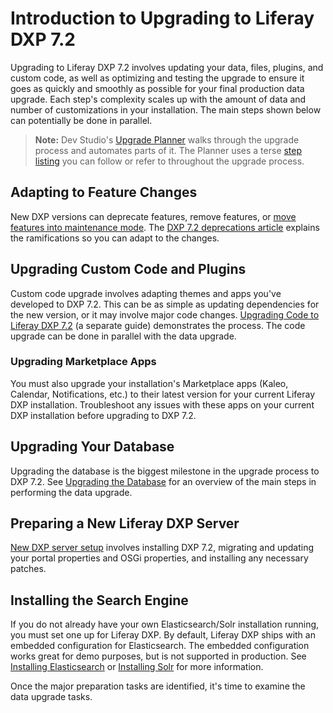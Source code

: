 # Introduction to Upgrading to Liferay DXP 7.2

Upgrading to Liferay DXP 7.2 involves updating your data, files, plugins, and custom code, as well as optimizing and testing the upgrade to ensure it goes as quickly and smoothly as possible for your final production data upgrade. Each step's complexity scales up with the amount of data and number of customizations in your installation. The main steps shown below can potentially be done in parallel.

> **Note:** Dev Studio's [Upgrade Planner](https://help.liferay.com/hc/en-us/articles/360029147451-Liferay-Upgrade-Planner) walks through the upgrade process and automates parts of it. The Planner uses a terse [step listing](../reference/06-liferay-upgrade-planner-steps.md) you can follow or refer to throughout the upgrade process.

## Adapting to Feature Changes

New DXP versions can deprecate features, remove features, or [move features into maintenance mode](./99-features-in-maintenance-mode.md). The [DXP 7.2 deprecations article](./98-deprecations-in-liferay-dxp-7-2.md) explains the ramifications so you can adapt to the changes.

## Upgrading Custom Code and Plugins

Custom code upgrade involves adapting themes and apps you've developed to DXP 7.2. This can be as simple as updating dependencies for the new version, or it may involve major code changes. [Upgrading Code to Liferay DXP 7.2](https://help.liferay.com/hc/en-us/articles/360029316391-Introduction-to-Upgrading-Code-to-Liferay-DXP-7-2) (a separate guide) demonstrates the process. The code upgrade can be done in parallel with the data upgrade.

### Upgrading Marketplace Apps

You must also upgrade your installation's Marketplace apps (Kaleo, Calendar, Notifications, etc.) to their latest version for your current Liferay DXP installation. Troubleshoot any issues with these apps on your current DXP installation before upgrading to DXP 7.2.

## Upgrading Your Database

Upgrading the database is the biggest milestone in the upgrade process to DXP 7.2. See [Upgrading the Database](./02-upgrading-the-database.md) for an overview of the main steps in performing the data upgrade.

## Preparing a New Liferay DXP Server

[New DXP server setup](./06-preparing-a-new-application-server-for-liferay-dxp.md) involves installing DXP 7.2, migrating and updating your portal properties and OSGi properties, and installing any necessary patches.

## Installing the Search Engine

If you do not already have your own Elasticsearch/Solr installation running, you must set one up for Liferay DXP. By default, Liferay DXP ships with an embedded configuration for Elasticsearch. The embedded configuration works great for demo purposes, but is not supported in production. See [Installing Elasticsearch](https://help.liferay.com/hc/en-us/articles/360028711132-Installing-Elasticsearch) or [Installing Solr](https://help.liferay.com/hc/en-us/articles/360032264052-Installing-Solr) for more information.

Once the major preparation tasks are identified, it's time to examine the data upgrade tasks.
